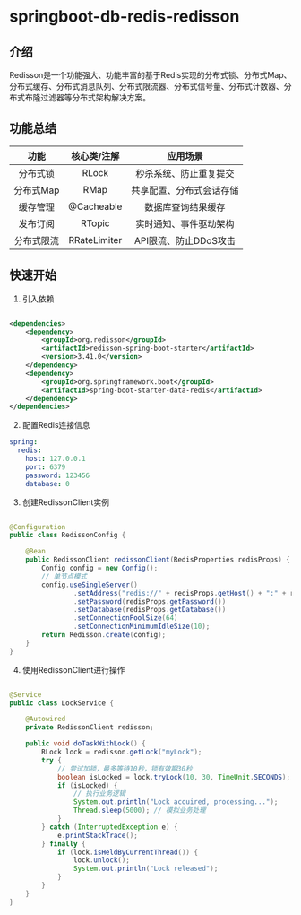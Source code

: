 # springboot-db-redis-redisson

## 介绍

Redisson是一个功能强大、功能丰富的基于Redis实现的分布式锁、分布式Map、分布式缓存、分布式消息队列、分布式限流器、分布式信号量、分布式计数器、分布式布隆过滤器等分布式架构解决方案。

## 功能总结

|   功能   |   	核心类/注解	    |      应用场景       |
|:------:|:-------------:|:---------------:|
|  分布式锁  |    	RLock     |  	秒杀系统、防止重复提交   |
| 分布式Map |     	RMap     |  	共享配置、分布式会话存储  |
|  缓存管理  |  	@Cacheable  |   	数据库查询结果缓存    |
|  发布订阅  |    	RTopic    |  	实时通知、事件驱动架构   |
| 分布式限流  | 	RRateLimiter | 	API限流、防止DDoS攻击 |

## 快速开始

1. 引入依赖

```xml

<dependencies>
    <dependency>
        <groupId>org.redisson</groupId>
        <artifactId>redisson-spring-boot-starter</artifactId>
        <version>3.41.0</version>
    </dependency>
    <dependency>
        <groupId>org.springframework.boot</groupId>
        <artifactId>spring-boot-starter-data-redis</artifactId>
    </dependency>
</dependencies>
```

2. 配置Redis连接信息

```yaml
spring:
  redis:
    host: 127.0.0.1
    port: 6379
    password: 123456
    database: 0
```

3. 创建RedissonClient实例

```java

@Configuration
public class RedissonConfig {

    @Bean
    public RedissonClient redissonClient(RedisProperties redisProps) {
        Config config = new Config();
        // 单节点模式
        config.useSingleServer()
                .setAddress("redis://" + redisProps.getHost() + ":" + redisProps.getPort())
                .setPassword(redisProps.getPassword())
                .setDatabase(redisProps.getDatabase())
                .setConnectionPoolSize(64)
                .setConnectionMinimumIdleSize(10);
        return Redisson.create(config);
    }
}
```

4. 使用RedissonClient进行操作

```java

@Service
public class LockService {

    @Autowired
    private RedissonClient redisson;

    public void doTaskWithLock() {
        RLock lock = redisson.getLock("myLock");
        try {
            // 尝试加锁，最多等待10秒，锁有效期30秒
            boolean isLocked = lock.tryLock(10, 30, TimeUnit.SECONDS);
            if (isLocked) {
                // 执行业务逻辑
                System.out.println("Lock acquired, processing...");
                Thread.sleep(5000); // 模拟业务处理
            }
        } catch (InterruptedException e) {
            e.printStackTrace();
        } finally {
            if (lock.isHeldByCurrentThread()) {
                lock.unlock();
                System.out.println("Lock released");
            }
        }
    }
}
```
